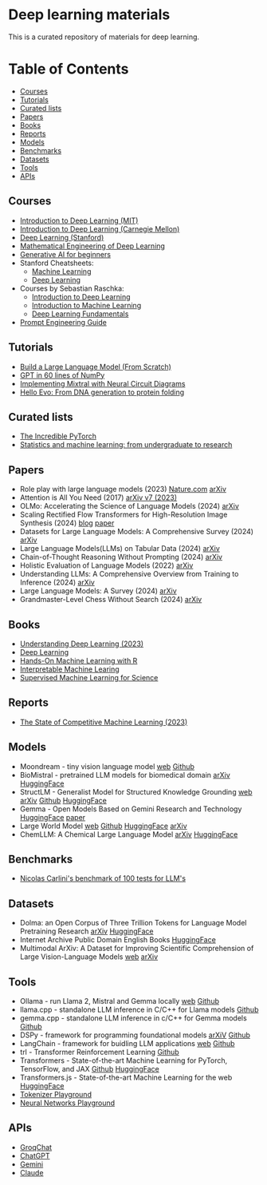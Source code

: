 # Deep learning materials

This is a curated repository of materials for deep learning.

# Table of Contents

- [Courses](#courses)
- [Tutorials](#tutorials)
- [Curated lists](#curated-lists)
- [Papers](#papers)
- [Books](#books)
- [Reports](#reports)
- [Models](#models)
- [Benchmarks](#benchmarks)
- [Datasets](#datasets)
- [Tools](#tools)
- [APIs](#apis)

## <a name='Courses'></a>Courses
- [Introduction to Deep Learning (MIT)](http://introtodeeplearning.com/)
- [Introduction to Deep Learning (Carnegie Mellon)](http://deeplearning.cs.cmu.edu/S24/index.html)
- [Deep Learning (Stanford)](https://cs230.stanford.edu/lecture/)
- [Mathematical Engineering of Deep Learning](https://deeplearningmath.org/)
- [Generative AI for beginners](https://microsoft.github.io/generative-ai-for-beginners/#/)
- Stanford Cheatsheets:
  - [Machine Learning](https://stanford.edu/~shervine/teaching/cs-229/)
  - [Deep Learning](https://stanford.edu/~shervine/teaching/cs-230/)
- Courses by Sebastian Raschka:
  - [Introduction to Deep Learning](https://sebastianraschka.com/blog/2021/dl-course.html)
  - [Introduction to Machine Learning](https://sebastianraschka.com/blog/2021/ml-course.html)
  - [Deep Learning Fundamentals](https://lightning.ai/courses/deep-learning-fundamentals/)
- [Prompt Engineering Guide](https://www.promptingguide.ai/)

## <a name='Tutorials'></a>Tutorials
- [Build a Large Language Model (From Scratch)](https://github.com/rasbt/LLMs-from-scratch)
- [GPT in 60 lines of NumPy](https://jaykmody.com/blog/gpt-from-scratch/)
- [Implementing Mixtral with Neural Circuit Diagrams](https://github.com/vtabbott/Neural-Circuit-Diagrams/blob/main/mixtral.ipynb)
- [Hello Evo: From DNA generation to protein folding](https://colab.research.google.com/github/evo-design/evo/blob/main/scripts/hello_evo.ipynb)

## <a name='Curated lists'></a>Curated lists
- [The Incredible PyTorch](https://github.com/ritchieng/the-incredible-pytorch/)
- [Statistics and machine learning: from undergraduate to research](https://github.com/dobriban/stat-ml-edu)

## <a name='Papers'></a>Papers
- Role play with large language models (2023) [Nature.com](https://www.nature.com/articles/s41586-023-06647-8) [arXiv](https://arxiv.org/pdf/2305.16367.pdf)
- Attention is All You Need (2017) [arXiv v7 (2023)](https://arxiv.org/pdf/1706.03762.pdf)
- OLMo: Accelerating the Science of Language Models (2024) [arXiv](https://arxiv.org/pdf/2402.00838.pdf)
- Scaling Rectified Flow Transformers for High-Resolution Image Synthesis (2024) [blog](https://stability.ai/news/stable-diffusion-3-research-paper) [paper](https://stabilityai-public-packages.s3.us-west-2.amazonaws.com/Stable+Diffusion+3+Paper.pdf)
- Datasets for Large Language Models: A Comprehensive Survey (2024) [arXiv](https://arxiv.org/abs/2402.18041)
- Large Language Models(LLMs) on Tabular Data (2024) [arXiv](https://arxiv.org/abs/2402.17944)
- Chain-of-Thought Reasoning Without Prompting (2024) [arXiv](https://arxiv.org/abs/2402.10200)
- Holistic Evaluation of Language Models (2022) [arXiv](https://arxiv.org/abs/2211.09110)
- Understanding LLMs: A Comprehensive Overview from Training to Inference (2024) [arXiv](https://arxiv.org/abs/2401.02038)
- Large Language Models: A Survey (2024) [arXiv](https://arxiv.org/abs/2402.06196)
- Grandmaster-Level Chess Without Search (2024) [arXiv](https://arxiv.org/abs/2402.04494)

## <a name='Books'></a>Books
- [Understanding Deep Learning (2023)](https://udlbook.github.io/udlbook/)
- [Deep Learning](https://www.deeplearningbook.org/)
- [Hands-On Machine Learning with R](https://bradleyboehmke.github.io/HOML/index.html)
- [Interpretable Machine Learing](https://christophm.github.io/interpretable-ml-book/)
- [Supervised Machine Learning for Science](https://ml-science-book.com/)

## <a name='Reports'></a>Reports
- [The State of Competitive Machine Learning (2023)](https://mlcontests.com/state-of-competitive-machine-learning-2023/?es_id=4476a44c3d#competitive-ml-landscape)

## <a name='Models'></a>Models
- Moondream - tiny vision language model [web](https://moondream.ai/) [Github](https://github.com/vikhyat/moondream)
- BioMistral - pretrained LLM models for biomedical domain [arXiv](https://arxiv.org/pdf/2402.10373.pdf) [HuggingFace](https://huggingface.co/BioMistral/BioMistral-7B)
- StructLM - Generalist Model for Structured Knowledge Grounding [web](https://tiger-ai-lab.github.io/StructLM/) [arXiv](https://arxiv.org/abs/2402.16671) [Github](https://github.com/TIGER-AI-Lab/StructLM) [HuggingFace](https://huggingface.co/datasets/TIGER-Lab/SKGInstruct)
- Gemma - Open Models Based on Gemini Research and Technology [HuggingFace](https://huggingface.co/collections/google/gemma-release-65d5efbccdbb8c4202ec078b) [paper](https://storage.googleapis.com/deepmind-media/gemma/gemma-report.pdf)
- Large World Model [web](https://largeworldmodel.github.io/) [Github](https://github.com/LargeWorldModel/LWM) [HuggingFace](https://huggingface.co/LargeWorldModel) [arXiv](https://arxiv.org/abs/2402.08268)
- ChemLLM: A Chemical Large Language Model [arXiv](https://arxiv.org/abs/2402.06852) [HuggingFace](https://huggingface.co/AI4Chem/ChemLLM-7B-Chat)

## <a name='Benchmarks'></a>Benchmarks
- [Nicolas Carlini's benchmark of 100 tests for LLM's](https://nicholas.carlini.com/writing/2024/my-benchmark-for-large-language-models.html)

## <a name='Datasets'></a>Datasets
- Dolma: an Open Corpus of Three Trillion Tokens for Language Model Pretraining Research [arXiv](https://arxiv.org/pdf/2402.00159.pdf) [HuggingFace](https://huggingface.co/datasets/allenai/dolma)
- Internet Archive Public Domain English Books [HuggingFace](https://huggingface.co/datasets/storytracer/internet_archive_books_en)
- Multimodal ArXiv: A Dataset for Improving Scientific Comprehension of Large Vision-Language Models [web](https://mm-arxiv.github.io/) [arXiv](https://arxiv.org/abs/2403.00231)

## <a name='Tools'></a>Tools
- Ollama - run Llama 2, Mistral and Gemma locally [web](https://ollama.com/) [Github](https://github.com/ollama/ollama)
- llama.cpp - standalone LLM inference in C/C++ for Llama models [Github](https://github.com/ggerganov/llama.cpp)
- gemma.cpp - standalone LLM inference in c/C++ for Gemma models [Github](https://github.com/google/gemma.cpp)
- DSPy - framework for programming foundational models [arXiV](https://arxiv.org/abs/2310.03714) [Github](https://github.com/stanfordnlp/dspy)
- LangChain - framework for buidling LLM applications [web](https://python.langchain.com/docs/get_started/introduction) [Github](https://python.langchain.com/docs/get_started/introduction)
- trl - Transformer Reinforcement Learning [Github](https://github.com/huggingface/trl)
- Transformers - State-of-the-art Machine Learning for PyTorch, TensorFlow, and JAX [Github](https://github.com/huggingface/transformers) [HuggingFace](https://huggingface.co/docs/transformers/index)
- Transformers.js - State-of-the-art Machine Learning for the web [HuggingFace](https://huggingface.co/docs/transformers.js/index)
- [Tokenizer Playground](https://huggingface.co/spaces/Xenova/the-tokenizer-playground)
- [Neural Networks Playground](https://playground.tensorflow.org/)

## <a name='APIs'></a>APIs
- [GroqChat](https://groq.com/)
- [ChatGPT](https://chat.openai.com/)
- [Gemini](https://gemini.google.com/)
- [Claude](https://claude.ai/)
